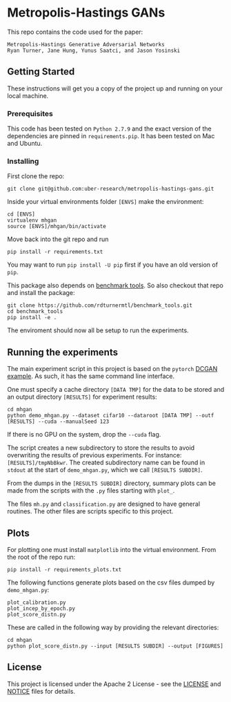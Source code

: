 # Metropolis-Hastings GANs

This repo contains the code used for the paper:
```
Metropolis-Hastings Generative Adversarial Networks
Ryan Turner, Jane Hung, Yunus Saatci, and Jason Yosinski
```

## Getting Started

These instructions will get you a copy of the project up and running on your local machine.

### Prerequisites

This code has been tested on `Python 2.7.9` and the exact version of the dependencies are pinned in `requirements.pip`. It has been tested on Mac and Ubuntu.

### Installing

First clone the repo:
```
git clone git@github.com:uber-research/metropolis-hastings-gans.git
```
Inside your virtual environments folder `[ENVS]` make the environment:
```
cd [ENVS]
virtualenv mhgan
source [ENVS]/mhgan/bin/activate
```
Move back into the git repo and run
```
pip install -r requirements.txt
```
You may want to run `pip install -U pip` first if you have an old version of `pip`.

This package also depends on [benchmark tools](https://github.com/rdturnermtl/benchmark_tools). So also checkout that repo and install the package:
```
git clone https://github.com/rdturnermtl/benchmark_tools.git
cd benchmark_tools
pip install -e .
```
The enviroment should now all be setup to run the experiments.

## Running the experiments

The main experiment script in this project is based on the `pytorch` [DCGAN example](https://github.com/pytorch/examples/tree/master/dcgan). As such, it has the same command line interface.

One must specify a cache directory `[DATA TMP]` for the data to be stored and an output directory `[RESULTS]` for experiment results:
```
cd mhgan
python demo_mhgan.py --dataset cifar10 --dataroot [DATA TMP] --outf [RESULTS] --cuda --manualSeed 123
```
If there is no GPU on the system, drop the `--cuda` flag.

The script creates a new subdirectory to store the results to avoid overwriting the results of previous experiments. For instance: `[RESULTS]/tmpNbBkwr`. The created subdirectory name can be found in `stdout` at the start of `demo_mhgan.py`, which we call `[RESULTS SUBDIR]`.

From the dumps in the `[RESULTS SUBDIR]` directory, summary plots can be made from the scripts with the `.py` files starting with `plot_`.

The files `mh.py` and `classification.py` are designed to have general routines. The other files are scripts specific to this project.

## Plots

For plotting one must install `matplotlib` into the virtual environment. From
the root of the repo run:
```
pip install -r requirements_plots.txt
```

The following functions generate plots based on the csv files dumped by `demo_mhgan.py`:
```
plot_calibration.py
plot_incep_by_epoch.py
plot_score_distn.py
```
These are called in the following way by providing the relevant directories:
```
cd mhgan
python plot_score_distn.py --input [RESULTS SUBDIR] --output [FIGURES]
```

## License

This project is licensed under the Apache 2 License - see the [LICENSE](LICENSE) and [NOTICE](NOTICE) files for details.
